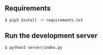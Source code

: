## Requirements

``
$ pip3 install -r requirements.txt
``

## Run the development server

``
$ python3 server/index.py
``
